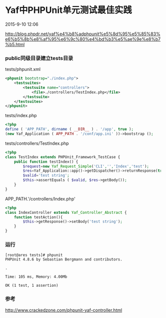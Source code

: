 Yaf中PHPUnit单元测试最佳实践
==========================

2015-9-10 12:06

http://blog.phpdr.net/yaf%e4%b8%adphpunit%e5%8d%95%e5%85%83%e6%b5%8b%e8%af%95%e6%9c%80%e4%bd%b3%e5%ae%9e%e8%b7%b5.html

### public同级目录建立tests目录

tests/phpunit.xml

```xml
<phpunit bootstrap="./index.php">
    <testsuites>
        <testsuite name="controllers">
            <file>./controllers/TestIndex.php</file>
        </testsuite>
    </testsuites>
</phpunit>
```

tests/index.php

```php
<?php
define ( 'APP_PATH', dirname ( __DIR__ ) . '/app', true );
(new Yaf_Application ( APP_PATH . '/conf/app.ini' ))->bootstrap ();
```

tests/controllers/TestIndex.php

```php
<?php
class TestIndex extends PHPUnit_Framework_TestCase {
    public function testIndex() {
        $request=new Yaf_Request_Simple('CLI','','Index','test');
        $res=Yaf_Application::app()->getDispatcher()->returnResponse(true)->dispatch($request);
        $valid='test string';
        $this->assertEquals ( $valid, $res->getBody());
    }
}
```

APP\_PATH.'/controllers/Index.php'

```php
<?php
class IndexController extends Yaf_Controller_Abstract {
    function testAction(){
        $this->getResponse()->setBody('test string');
    }
}
```

### 运行

```
[root@ares tests]# phpunit
PHPUnit 4.8.6 by Sebastian Bergmann and contributors.

.

Time: 105 ms, Memory: 4.00Mb

OK (1 test, 1 assertion)
```

### 参考

http://www.crackedzone.com/phpunit-yaf-controller.html




